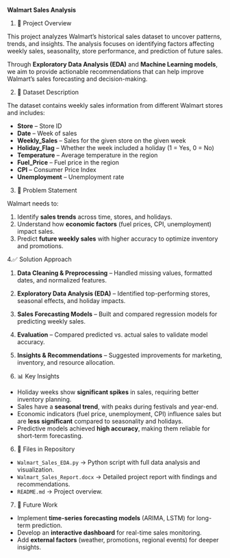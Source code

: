 **Walmart Sales Analysis**

1. 📌 Project Overview

This project analyzes Walmart’s historical sales dataset to uncover patterns, trends, and insights. The analysis focuses on identifying factors affecting weekly sales, seasonality, store performance, and prediction of future sales.

Through **Exploratory Data Analysis (EDA)** and **Machine Learning models**, we aim to provide actionable recommendations that can help improve Walmart’s sales forecasting and decision-making.



2. 📂 Dataset Description

The dataset contains weekly sales information from different Walmart stores and includes:

* **Store** – Store ID
* **Date** – Week of sales
* **Weekly\_Sales** – Sales for the given store on the given week
* **Holiday\_Flag** – Whether the week included a holiday (1 = Yes, 0 = No)
* **Temperature** – Average temperature in the region
* **Fuel\_Price** – Fuel price in the region
* **CPI** – Consumer Price Index
* **Unemployment** – Unemployment rate



3. 🎯 Problem Statement

Walmart needs to:

1. Identify **sales trends** across time, stores, and holidays.
2. Understand how **economic factors** (fuel prices, CPI, unemployment) impact sales.
3. Predict **future weekly sales** with higher accuracy to optimize inventory and promotions.



4.✅ Solution Approach

1. **Data Cleaning & Preprocessing** – Handled missing values, formatted dates, and normalized features.
2. **Exploratory Data Analysis (EDA)** – Identified top-performing stores, seasonal effects, and holiday impacts.
3. **Sales Forecasting Models** – Built and compared regression models for predicting weekly sales.
4. **Evaluation** – Compared predicted vs. actual sales to validate model accuracy.
5. **Insights & Recommendations** – Suggested improvements for marketing, inventory, and resource allocation.



5. 📊 Key Insights

* Holiday weeks show **significant spikes** in sales, requiring better inventory planning.
* Sales have a **seasonal trend**, with peaks during festivals and year-end.
* Economic indicators (fuel price, unemployment, CPI) influence sales but are **less significant** compared to seasonality and holidays.
* Predictive models achieved **high accuracy**, making them reliable for short-term forecasting.



6. 📌 Files in Repository

* `Walmart_Sales_EDA.py` → Python script with full data analysis and visualization.
* `Walmart_Sales_Report.docx` → Detailed project report with findings and recommendations.
* `README.md` → Project overview.


7.  🚀 Future Work

* Implement **time-series forecasting models** (ARIMA, LSTM) for long-term prediction.
* Develop an **interactive dashboard** for real-time sales monitoring.
* Add **external factors** (weather, promotions, regional events) for deeper insights.
